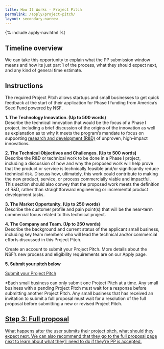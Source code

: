 ```yaml
---
title: How It Works - Project Pitch
permalink: /apply/project-pitch/
layout: secondary-narrow
---
```

{% include apply-nav.html %}

<section class="usa-section full-bleed-bg">
          <h2>Timeline overview</h2>
          <p>We can take this opportunity to explain what the PP submission window means and how its just part 1 of the process, what they should expect next, and any kind of general time estimate.</p>
        </section>
        <h2>Instructions</h2>
        <p>The required Project Pitch allows startups and small businesses to get quick feedback at the start of their application for Phase I funding from America’s Seed Fund powered by NSF.</p>
        <p><b>1. The Technology Innovation. (Up to 500 words)</b>
          <br>Describe the technical innovation that would be the focus of a Phase I project, including a brief discussion of the origins of the innovation as well as explanation as to why it meets the program’s mandate to focus on supporting <a href="#">research and development (R&amp;D)</a> of unproven, high-impact innovations.</p>
        <p><b>2. The Technical Objectives and Challenges. (Up to 500 words)</b>
          <br>Describe the R&amp;D or technical work to be done in a Phase I project, including a discussion of how and why the proposed work will help prove that the product or service is technically feasible and/or significantly reduce technical risk. Discuss how, ultimately, this work could contribute to making the new product, service, or process commercially viable and impactful. This section should also convey that the proposed work meets the definition of R&amp;D, rather than straightforward engineering or incremental product development tasks.</p>
        <p><b>3. The Market Opportunity. (Up to 250 words)</b>
          <br>Describe the customer profile and pain point(s) that will be the near-term commercial focus related to this technical project.</p>
        <p><b>4. The Company and Team. (Up to 250 words)</b>
          <br>Describe the background and current status of the applicant small business, including key team members who will lead the technical and/or commercial efforts discussed in this Project Pitch.</p>
        <p>Create an account to submit your Project Pitch. More details about the NSF’s new process and eligibility requirements are on our Apply page.</p>
        <p><b>5. Submit your pitch below</b></p>
        <a class="usa-button usa-button-secondary" href="#">Submit your Project Pitch</a>
        <p class="text-small">*Each small business can only submit one Project Pitch at a time. Any small business with a pending Project Pitch must wait for a response before submitting another Project Pitch. Any small business that has received an invitation to submit a full proposal must wait for a resolution of the full proposal before submitting a new or revised Project Pitch.</p>
        <section class="usa-section full-bleed-bg">
          <div class="step-banner">
            <a class="step-banner__content" href="/patterns/04-pages-08-apply-00-apply-3/04-pages-08-apply-00-apply-3.rendered.html">
              <h2>Step 3: Full proposal</h2>
              <p>What happens after the user submits their project pitch, what should they expect next. We can also recommend that they go to the full proposal page next to learn about what they’ll need to do if they’re PP is accepted.</p>
            </a>
          </div>
        </section>
      </div>
    </div>

